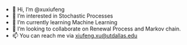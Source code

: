 - 👋 Hi, I’m @xuxiufeng
- 👀 I’m interested in Stochastic Processes
- 🌱 I’m currently learning Machine Learning
- 💞️ I’m looking to collaborate on Renewal Process and Markov chain.
- 📫 You can reach me via xiufeng.xu@utdallas.edu

<!---
xuxiufeng/xuxiufeng is a ✨ special ✨ repository because its `README.md` (this file) appears on your GitHub profile.
You can click the Preview link to take a look at your changes.
--->
